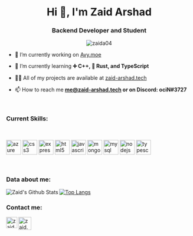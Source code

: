 <h1 align="center">Hi 👋, I'm Zaid Arshad</h1>
<h3 align="center">Backend Developer and Student</h3>

<p align="center"> <img src="https://komarev.com/ghpvc/?username=zaida04" alt="zaida04" /> </p>

- 🔭 I’m currently working on [Avy.moe](https://alpha.avy.moe/)

- 🌱 I’m currently learning **➕ C++, 🦀 Rust, and TypeScript**

- 👨‍💻 All of my projects are available at [zaid-arshad.tech](https://zaid-arshad.tech)

- 📫 How to reach me **me@zaid-arshad.tech or on Discord: ociN#3727**

<br>

### Current Skills:
<br>
<p align="left"><img src="https://www.vectorlogo.zone/logos/microsoft_azure/microsoft_azure-icon.svg" alt="azure" width="40" height="40"/> <img src="https://devicons.github.io/devicon/devicon.git/icons/css3/css3-original-wordmark.svg" alt="css3" width="40" height="40"/> <img src="https://devicons.github.io/devicon/devicon.git/icons/express/express-original-wordmark.svg" alt="express" width="40" height="40"/> <img src="https://devicons.github.io/devicon/devicon.git/icons/html5/html5-original-wordmark.svg" alt="html5" width="40" height="40"/> <img src="https://devicons.github.io/devicon/devicon.git/icons/javascript/javascript-original.svg" alt="javascript" width="40" height="40"/> <img src="https://devicons.github.io/devicon/devicon.git/icons/mongodb/mongodb-original-wordmark.svg" alt="mongodb" width="40" height="40"/> <img src="https://devicons.github.io/devicon/devicon.git/icons/mysql/mysql-original-wordmark.svg" alt="mysql" width="40" height="40"/> <img src="https://devicons.github.io/devicon/devicon.git/icons/nodejs/nodejs-original-wordmark.svg" alt="nodejs" width="40" height="40"/> <img src="https://devicons.github.io/devicon/devicon.git/icons/typescript/typescript-original.svg" alt="typescript" width="40" height="40"/></p>
<br>

### Data about me:

<img align="left" alt="Zaid's Github Stats" src="https://github-readme-stats.vercel.app/api?username=zaida04&count_private=true&show_icons=true&hide_border=true&theme=dark&include_all_commits=true" />

[![Top Langs](https://github-readme-stats.vercel.app/api/top-langs/?username=zaida04&theme=dark)](https://github.com/zaida04/github-readme-stats)

### Contact me:

<p align="left">
<a href="https://instagram.com/zaid.arsh04" target="blank"><img align="left" src="https://cdn.jsdelivr.net/npm/simple-icons@3.0.1/icons/instagram.svg" alt="zaid.arsh04" height="30" width="30" /></a>
</p>
<p align="left">
<a href="https://discord.com/users/675135158940336188" target="blank"><img align="left" src="https://cdn.iconscout.com/icon/free/png-512/discord-3-569463.png" alt="zaid.arsh04" height="35" width="35" /></a>
</p>

